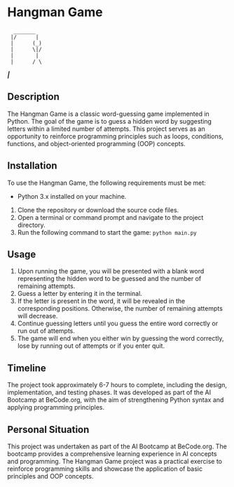 # Hangman Game

      _______
     |/      |
     |      (_)
     |      \|/
     |       |
     |      / \
_____|_____

## Description
The Hangman Game is a classic word-guessing game implemented in Python. The goal of the game is to guess a hidden word by suggesting letters within a limited number of attempts. This project serves as an opportunity to reinforce programming principles such as loops, conditions, functions, and object-oriented programming (OOP) concepts.

## Installation
To use the Hangman Game, the following requirements must be met:

- Python 3.x installed on your machine.

1. Clone the repository or download the source code files.
2. Open a terminal or command prompt and navigate to the project directory.
3. Run the following command to start the game: 
```python main.py```

## Usage
1. Upon running the game, you will be presented with a blank word representing the hidden word to be guessed and the number of remaining attempts.
2. Guess a letter by entering it in the terminal.
3. If the letter is present in the word, it will be revealed in the corresponding positions. Otherwise, the number of remaining attempts will decrease.
4. Continue guessing letters until you guess the entire word correctly or run out of attempts.
5. The game will end when you either win by guessing the word correctly, lose by running out of attempts or if you enter quit.

## Timeline
The project took approximately 6-7 hours to complete, including the design, implementation, and testing phases. It was developed as part of the AI Bootcamp at BeCode.org, with the aim of strengthening Python syntax and applying programming principles.

## Personal Situation
This project was undertaken as part of the AI Bootcamp at BeCode.org. The bootcamp provides a comprehensive learning experience in AI concepts and programming. The Hangman Game project was a practical exercise to reinforce programming skills and showcase the application of basic principles and OOP concepts.





